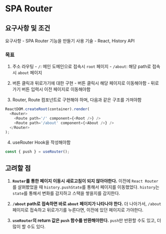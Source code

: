 # SPA Router

## 요구사항 및 조건

요구사항 - SPA Router 기능을 만들기
사용 기술 - React, History API

### 목표

1. 주소 라우팅
   \- `/`: 메인 도메인으로 접속시 `root` 페이지
   \- `/about`: 해당 path로 접속시 `about` 페이지
   <br/>

2. 버튼 클릭과 뒤로가기에 대한 구현
   \- 버튼 클릭시 해당 페이지로 이동해야함
   \- 뒤로가기 버튼 입력시 이전 페이지로 이동해야함
   <br/>

3. Router, Route 컴포넌트로 구현해야 하며, 다음과 같은 구조를 가져야함

```javascript
ReactDOM.createRoot(container).render(
  <Router>
    <Route path='/' component={<Root />} />
    <Route path='/about' component={<About />} />
  </Router>
);
```

4. useRouter Hook을 작성해야함

```javascript
const { push } = useRouter();
```

## 고려할 점

1. **`Router`를 통한 페이지 이동시 새로고침이 되지 않아야한다.**
   이전에 `React Router`를 살펴봤었을 때 `history.pushState`를 통해서 페이지를 이동했었다. `history`는 `state`를 통해서 변화를 감지하고 스택을 쌓을지를 감지한다.
   <br/>

2. **`/about` path로 접속하면 바로 `about` 페이지가 나타나야 한다.**
   더 나아가서, `/about` 페이지로 접속하고 뒤로가기를 누른다면, 이전에 있던 페이지로 가야한다.
   <br/>

3. **`useRouter`의 return 값은 `push` 함수를 반환해야한다.**
   `push`만 반환할 수도 있고, 더 많이 할 수도 있다.
